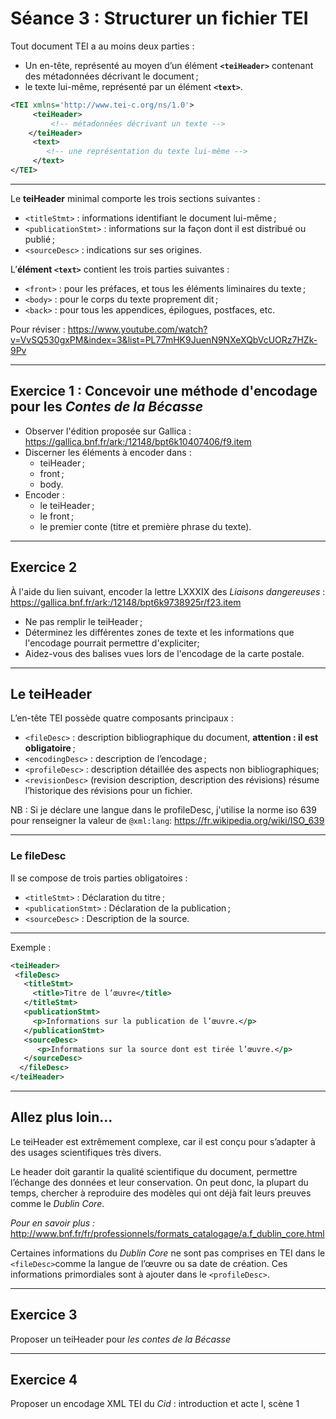 # Séance 3 : Structurer un fichier TEI


Tout document TEI a au moins deux parties : 

* Un en-tête, représenté au moyen d’un élément **`<teiHeader>`** contenant des métadonnées décrivant le document ;
* le texte lui-même, représenté par un élément **`<text>`**.

```XML
<TEI xmlns='http://www.tei-c.org/​ns/​1.0'>
     <teiHeader>
         <!-- métadonnées décrivant un texte -->
    </teiHeader>
     <text>
        <!-- une représentation du texte lui-même -->
     </text>
</TEI>
```

----

Le **teiHeader** minimal comporte les trois sections suivantes :

   * `<titleStmt>` : informations identifiant le document lui-même ;
   * `<publicationStmt>` : informations sur la façon dont il est distribué ou publié ;
   * `<sourceDesc>` : indications sur ses origines. 

L’**élément `<text>`** contient les trois parties suivantes :

   * `<front>` : pour les préfaces, et tous les éléments liminaires du texte ; 
   * `<body>` : pour le corps du texte proprement dit ;
   * `<back>` : pour tous les appendices, épilogues, postfaces, etc.

Pour réviser : https://www.youtube.com/watch?v=VvSQ530gxPM&index=3&list=PL77mHK9JuenN9NXeXQbVcUORz7HZk-9Pv 

----
## Exercice 1 : Concevoir une méthode d'encodage pour les *Contes de la Bécasse*

- Observer l'édition proposée sur Gallica : https://gallica.bnf.fr/ark:/12148/bpt6k10407406/f9.item
- Discerner les éléments à encoder dans : 
	- teiHeader ;
	- front ;
	- body.
- Encoder : 
	- le teiHeader ;
	- le front ;
	- le premier conte (titre et première phrase du texte).
---
## Exercice 2 

À l'aide du lien suivant, encoder la lettre LXXXIX des *Liaisons dangereuses* : https://gallica.bnf.fr/ark:/12148/bpt6k9738925r/f23.item 

- Ne pas remplir le teiHeader ;
- Déterminez les différentes zones de texte et les informations que l'encodage pourrait permettre d'expliciter;
- Aidez-vous des balises vues lors de l'encodage de la carte postale.

---

## Le teiHeader

L’en-tête TEI possède quatre composants principaux :

* `<fileDesc>` : description bibliographique du document, **attention : il est obligatoire** ;
* `<encodingDesc>` : description de l’encodage ;
* `<profileDesc>` : description détaillée des aspects non bibliographiques;
* `<revisionDesc>` (revision description, description des révisions) résume l’historique des révisions pour un fichier.

NB : Si je déclare une langue dans le profileDesc, j'utilise la norme iso 639 pour renseigner la valeur de `@xml:lang`:  <https://fr.wikipedia.org/wiki/ISO_639> 

---

### Le fileDesc

Il se compose de trois parties obligatoires :

* `<titleStmt>` : Déclaration du titre ;
* `<publicationStmt>` :  Déclaration de la publication ;
* `<sourceDesc>` : Description de la source.
---

Exemple :

```XML
<teiHeader>
 <fileDesc>
   <titleStmt>
     <title>Titre de l’œuvre</title>
   </titleStmt>
   <publicationStmt>
     <p>Informations sur la publication de l’œuvre.</p>
   </publicationStmt>
   <sourceDesc>
      <p>Informations sur la source dont est tirée l’œuvre.</p>
   </sourceDesc>
  </fileDesc>
</teiHeader>
```

---

## Allez plus loin...

Le teiHeader est extrêmement complexe, car il est conçu pour s’adapter à des usages scientifiques très divers.

Le header doit garantir la qualité scientifique du document, permettre l’échange des données et leur conservation. On peut donc, la plupart du temps, chercher à reproduire des modèles qui ont déjà fait leurs preuves comme le *Dublin Core*.   

*Pour en savoir plus :* <http://www.bnf.fr/fr/professionnels/formats_catalogage/a.f_dublin_core.html>

Certaines informations du *Dublin Core* ne sont pas comprises en TEI dans le `<fileDesc>`comme la langue de l’œuvre ou sa date de création. Ces informations primordiales sont à ajouter dans le `<profileDesc>`.

---
## Exercice 3 

Proposer un teiHeader pour *les contes de la Bécasse*

--- 

## Exercice 4 

Proposer un encodage XML TEI du *Cid* : introduction et acte I, scène 1
